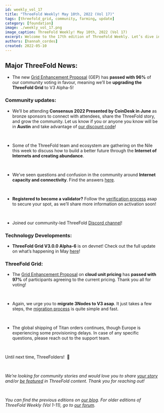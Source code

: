 ```yaml
---
id: weekly_vol_17
title: "ThreeFold Weekly! May 10th, 2022 (Vol 17)"
tags: [threefold_grid, community, farming, update]
category: [foundation]
image: ./weekly_vol_17.png
image_caption: ThreeFold Weekly! May 10th, 2022 (Vol 17)
excerpt: Welcome to the 17th edition of ThreeFold Weekly. Let’s dive into last week’s highlights throughout the ThreeFold ecosystem.
authors: [hannah_cordes]
created: 2022-05-10
---
```


## Major ThreeFold News:

* The new [Grid Enhancement Proposal](https://forum.threefold.io/t/gep-grid-upgrade-to-version-alpha-5-a5/2797?u=hannahcordes) (GEP) has **passed with 96%** of our community voting in favour, meaning we’ll be **upgrading the ThreeFold Grid** to V3 Alpha-5!

### Community updates:

* We’ll be attending **Consensus 2022 Presented by CoinDesk in June** as bronze sponsors to connect with attendees, share the ThreeFold story, and grow the community. Let us know if you or anyone you know will be in **Austin** and take advantage of [our discount code](https://events.coindesk.com/consensus2022?promo=a7MsHxui)!

<br/>

* Some of the ThreeFold team and ecosystem are gathering on the Nile this week to discuss how to build a better future through the **Internet of Internets and creating abundance**.

<br/>

* We’ve seen questions and confusion in the community around **Internet capacity and connectivity**. Find the answers [here](https://forum.threefold.io/t/internet-connectivity-capacity/2802?u=hannahcordes).

<br/>

* **Registered to become a validator?** Follow the [verification process](https://forum.threefold.io/t/the-threefold-validators-verification-process/2276) asap to secure your spot, as we’ll share more information on activation soon!

<br/>

* Joined our community-led ThreeFold [Discord channel](https://discord.gg/PaQtT7A72E)!

### Technology Developments: 

* **ThreeFold Grid V3.0.0 Alpha-6** is on devnet! Check out the full update on what’s happening in May [here](https://forum.threefold.io/t/threefold-product-updates-tfgrid-v3-a-6-plan-may-2022/2808?u=hannahcordes)!

### ThreeFold Grid:

* The [Grid Enhancement Proposal](https://forum.threefold.io/t/gep-for-tfgrid-pricing/2772?u=hannahcordes) on **cloud unit pricing** has **passed with 97%** of participants agreeing to the current pricing. Thank you all for voting!

<br/>

* Again, we urge you to **migrate 3Nodes to V3 asap**. It just takes a few steps, the [migration process](https://forum.threefold.io/t/farming-migration-grid-v2-v3/2143?u=hannahcordes) is quite simple and fast.

<br/>

* The global shipping of Titan orders continues, though Europe is experiencing some provisioning delays. In case of any specific questions, please reach out to the support team.

<br/>

Until next time, ThreeFolders!  🙌 

<br/>

*We’re looking for community stories and would love you to share [your story](https://forum.threefold.io/t/looking-for-farmer-stories-to-share-with-the-world/2398?u=hannahcordes) and/or [be featured](https://forum.threefold.io/t/looking-for-people-to-feature-in-threefold-content-its-super-simple/2636/3) in ThreeFold content. Thank you for reaching out!*

<br/>

*You can find the previous editions on [our blog](https://threefold.io/blog). For older editions of ThreeFold Weekly (Vol 1-11), go to [our forum](https://forum.threefold.io/c/ecosystem-developments/41).*
